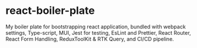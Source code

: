 # react-boiler-plate
My boiler plate for bootstrapping react application, bundled with webpack settings, Type-script, MUI, Jest for testing, EsLint and Prettier, React Router, React Form Handling, ReduxToolKit &amp; RTK Query, and CI/CD pipeline.
